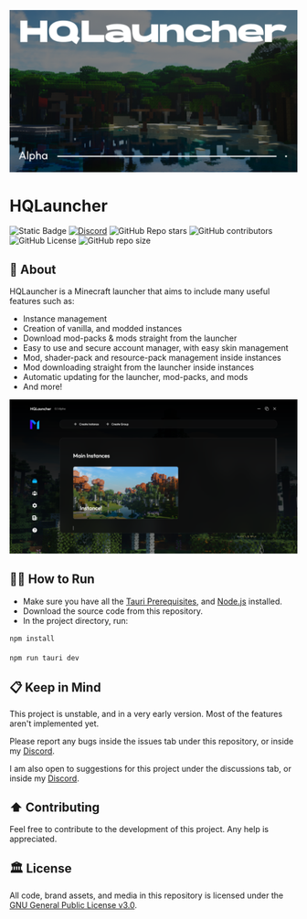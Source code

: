 ![Cover Image](/public/github/cover.png)

# HQLauncher

![Static Badge](https://img.shields.io/badge/version-0.1_alpha-blue)
[![Discord](https://img.shields.io/discord/1043037046631043163?label=discord&color=%235865f2)](https://discord.gg/MeQwqsCHUE)
![GitHub Repo stars](https://img.shields.io/github/stars/DuckyHQ0/HQLauncher)
![GitHub contributors](https://img.shields.io/github/contributors/DuckyHQ0/HQLauncher)
![GitHub License](https://img.shields.io/github/license/DuckyHQ0/HQLauncher)
![GitHub repo size](https://img.shields.io/github/repo-size/DuckyHQ0/HQLauncher)


## 📗 About

HQLauncher is a Minecraft launcher that aims to include many useful features such as:
- Instance management
- Creation of vanilla, and modded instances
- Download mod-packs & mods straight from the launcher
- Easy to use and secure account manager, with easy skin management
- Mod, shader-pack and resource-pack management inside instances
- Mod downloading straight from the launcher inside instances
- Automatic updating for the launcher, mod-packs, and mods
- And more!

![](/public/github/screenshot.png)

## 🏃‍♂️ How to Run

- Make sure you have all the [Tauri Prerequisites](https://tauri.app/v1/guides/getting-started/prerequisites), and [Node.js](https://nodejs.org/en) installed.
- Download the source code from this repository.
- In the project directory, run:
```bash
npm install

npm run tauri dev
```

## 📋 Keep in Mind

This project is unstable, and in a very early version. Most of the features aren't implemented yet.

Please report any bugs inside the issues tab under this repository, or inside my [Discord](https://discord.gg/MeQwqsCHUE).

I am also open to suggestions for this project under the discussions tab, or inside my [Discord](https://discord.gg/MeQwqsCHUE).

## ⬆️ Contributing 

Feel free to contribute to the development of this project. Any help is appreciated.

## 🏛️ License

All code, brand assets, and media in this repository is licensed under the [GNU General Public License v3.0](/LICENSE.txt).